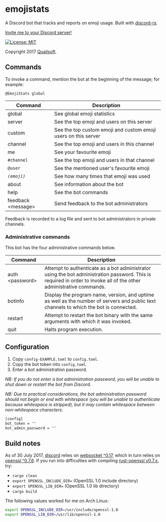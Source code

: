 # emojistats

A Discord bot that tracks and reports on emoji usage. Built with [discord-rs](https://github.com/SpaceManiac/discord-rs).

[Invite me to your Discord server!](https://discordapp.com/oauth2/authorize?permissions=0&client_id=311524286429003787&scope=bot)

[![License: MIT](https://img.shields.io/badge/License-MIT-blue.svg)](https://opensource.org/licenses/MIT)

Copyright 2017 [Quailsoft](https://www.quailsoft.org/).

## Commands

To invoke a command, mention the bot at the beginning of the message; for example:

```
@EmojiStats global
```

|Command|Description|
|-|-|
|global|See global emoji statistics|
|server|See the top emoji and users on this server|
|custom|See the top custom emoji and custom emoji users on this server|
|channel|See the top emoji and users in this channel|
|me|See your favourite emoji|
|`#channel`|See the top emoji and users in that channel|
|`@user`|See the mentioned user's favourite emoji|
|*`(emoji)`*|See how many times that emoji was used|
|about|See information about the bot|
|help|See the bot commands|
|feedback &lt;message&gt;|Send feedback to the bot administrators|

Feedback is recorded to a log file and sent to bot administrators in private channels.

### Administrative commands

This bot has the four administrative commands below.

|Command|Description|
|-|-|
|auth &lt;password&gt;|Attempt to authenticate as a bot administrator using the bot administration password. This is required in order to invoke all of the other administrative commands.|
|botinfo|Display the program name, version, and uptime as well as the number of servers and public text channels to which the bot is connected.|
|restart|Attempt to restart the bot binary with the same arguments with which it was invoked.|
|quit|Halts program execution.|

## Configuration

1. Copy `config-EXAMPLE.toml` to `config.toml`.
2. Copy the bot token into `config.toml`.
3. Enter a bot administration password.

*NB: If you do not enter a bot administration password, you will be unable to shut down or restart the bot from Discord.*

*NB: Due to practical considerations, the bot administration password should not begin or end with whitespace (you will be unable to authenticate because whitespace is stripped), but it may contain whitespace between non-whitespace characters.*

```bash
[config]
bot_token = ""
bot_admin_password = ""
```

## Build notes

As of 30 July 2017, [discord](https://crates.io/crates/discord/0.8.0) relies on [websocket ^0.17](https://crates.io/crates/websocket/0.17.1), which in turn relies on [openssl ^0.7.6](https://crates.io/crates/websocket/0.17.1). If you run into difficulties with compiling [rust-openssl v0.7.x](https://github.com/sfackler/rust-openssl/blob/b8fb29db5c246175a096260eacca38180cd77dd0/README.md), try:

- `cargo clean`
- `export OPENSSL_INCLUDE_DIR=` (OpenSSL 1.0 include directory)
- `export OPENSSL_LIB_DIR=` (OpenSSL 1.0 lib directory)
- `cargo build`

The following values worked for me on Arch Linux:

```bash
export OPENSSL_INCLUDE_DIR=/usr/include/openssl-1.0
export OPENSSL_LIB_DIR=/usr/lib/openssl-1.0
```
